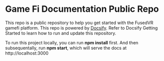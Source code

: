 # Game Fi Documentation Public Repo

This repo is a public repository to help you get started with the FusedVR gamefi platform. This repo is powered by [Docsify](https://docsify.js.org/#/quickstart). Refer to Docsify Getting Started to learn how to run and update this repository. 

To run this project locally, you can run **npm install** first. And then subsequentally, run **npm start**, which will serve the docs at http://localhost:3000
